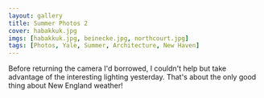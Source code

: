 ```yaml
---
layout: gallery
title: Summer Photos 2
cover: habakkuk.jpg
imgs: [habakkuk.jpg, beinecke.jpg, northcourt.jpg]
tags: [Photos, Yale, Summer, Architecture, New Haven]
---
```


Before returning the camera I'd borrowed, I couldn't help but take advantage of the interesting lighting yesterday. That's about the only good thing about New England weather!